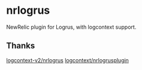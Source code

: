 # nrlogrus
NewRelic plugin for Logrus, with logcontext support. 

## Thanks

[logcontext-v2/nrlogrus](github.com/newrelic/go-agent/v3/integrations/logcontext-v2/nrlogrus)
[logcontext/nrlogrusplugin](github.com/newrelic/go-agent/v3/integrations/logcontext/nrlogrusplugin)
